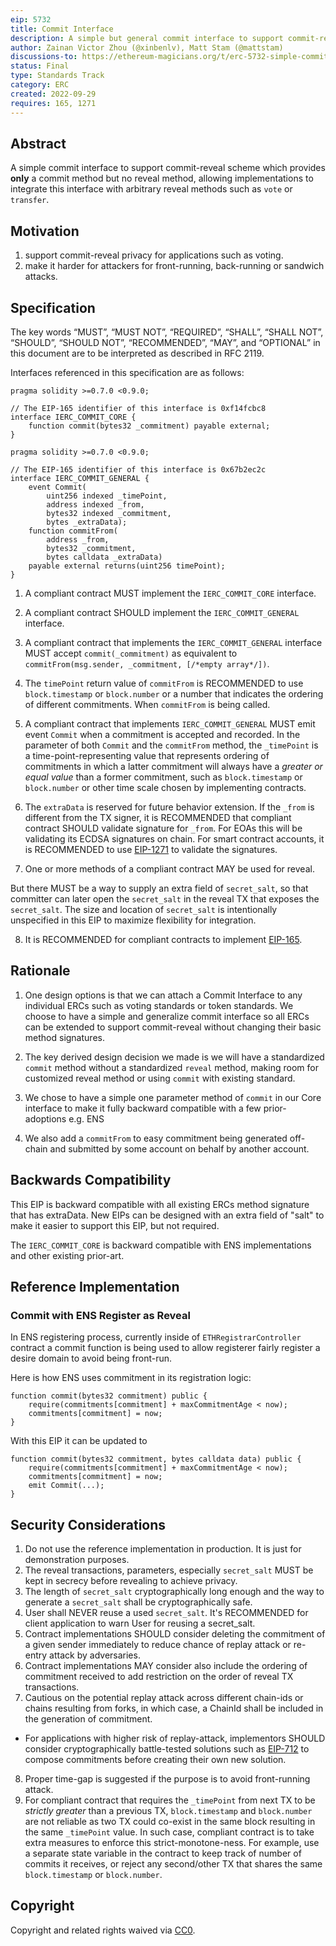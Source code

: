```yaml
---
eip: 5732
title: Commit Interface
description: A simple but general commit interface to support commit-reveal scheme.
author: Zainan Victor Zhou (@xinbenlv), Matt Stam (@mattstam)
discussions-to: https://ethereum-magicians.org/t/erc-5732-simple-commit-interface-to-support-commit-reveal-schemes/11115
status: Final
type: Standards Track
category: ERC
created: 2022-09-29
requires: 165, 1271
---
```


## Abstract

A simple commit interface to support commit-reveal scheme which provides **only** a commit
method but no reveal method, allowing implementations to integrate this interface
with arbitrary reveal methods such as `vote` or `transfer`.

## Motivation

1. support commit-reveal privacy for applications such as voting.
2. make it harder for attackers for front-running, back-running or sandwich attacks.

## Specification

The key words “MUST”, “MUST NOT”, “REQUIRED”, “SHALL”, “SHALL NOT”, “SHOULD”, “SHOULD NOT”, “RECOMMENDED”, “MAY”, and “OPTIONAL” in this document are to be interpreted as described in RFC 2119.

Interfaces referenced in this specification are as follows:

```solidity
pragma solidity >=0.7.0 <0.9.0;

// The EIP-165 identifier of this interface is 0xf14fcbc8
interface IERC_COMMIT_CORE {
    function commit(bytes32 _commitment) payable external;
}

pragma solidity >=0.7.0 <0.9.0;

// The EIP-165 identifier of this interface is 0x67b2ec2c
interface IERC_COMMIT_GENERAL {
    event Commit(
        uint256 indexed _timePoint,
        address indexed _from,
        bytes32 indexed _commitment,
        bytes _extraData);
    function commitFrom(
        address _from,
        bytes32 _commitment,
        bytes calldata _extraData)
    payable external returns(uint256 timePoint);
}
```

1. A compliant contract MUST implement the `IERC_COMMIT_CORE` interface.
2. A compliant contract SHOULD implement the `IERC_COMMIT_GENERAL` interface.
3. A compliant contract that implements the `IERC_COMMIT_GENERAL` interface MUST accept `commit(_commitment)` as equivalent to `commitFrom(msg.sender, _commitment, [/*empty array*/])`.
4. The `timePoint` return value of `commitFrom` is RECOMMENDED to use `block.timestamp` or `block.number` or a number that indicates the ordering of different commitments. When `commitFrom` is being called.
5. A compliant contract that implements `IERC_COMMIT_GENERAL` MUST emit event `Commit` when a commitment is accepted and recorded. In the parameter of both `Commit` and the `commitFrom` method, the `_timePoint` is a time-point-representing value that represents ordering of commitments in which a latter commitment will always have a _greater or equal value_ than a former commitment, such as `block.timestamp` or `block.number` or other time scale chosen by implementing contracts.

6. The `extraData` is reserved for future behavior extension. If the `_from` is different from the TX signer, it is RECOMMENDED that compliant contract SHOULD validate signature for `_from`. For EOAs this will be validating its ECDSA signatures on chain. For smart contract accounts, it is RECOMMENDED to use [EIP-1271](./eip-1271.md) to validate the signatures.

7. One or more methods of a compliant contract MAY be used for reveal.

But there MUST be a way to supply an extra field of `secret_salt`, so that committer can later open the `secret_salt` in the reveal TX that exposes the `secret_salt`. The size and location of `secret_salt` is intentionally unspecified in this EIP to maximize flexibility for integration.

8. It is RECOMMENDED for compliant contracts to implement [EIP-165](./eip-165.md).

## Rationale

1. One design options is that we can attach a Commit Interface to any individual ERCs such as voting standards or token standards. We choose to have a simple and generalize commit interface so all ERCs can be extended to support commit-reveal without changing their basic method signatures.

2. The key derived design decision we made is we will have  a standardized `commit` method without a standardized `reveal` method, making room for customized reveal method or using `commit` with existing standard.

3. We chose to have a simple one parameter method of `commit` in our Core interface to make it fully backward compatible with a few prior-adoptions e.g. ENS

4. We also add a `commitFrom` to easy commitment being generated off-chain and submitted by some account on behalf by another account.

## Backwards Compatibility

This EIP is backward compatible with all existing ERCs method signature that has extraData. New EIPs can be designed with an extra field of "salt" to make it easier to support this EIP, but not required.

The `IERC_COMMIT_CORE` is backward compatible with ENS implementations and other existing prior-art.

## Reference Implementation

### Commit with ENS Register as Reveal

In ENS registering process, currently inside of `ETHRegistrarController` contract a commit function is being used to allow registerer fairly register a desire domain to avoid being front-run.

Here is how ENS uses commitment in its registration logic:

```solidity
function commit(bytes32 commitment) public {
    require(commitments[commitment] + maxCommitmentAge < now);
    commitments[commitment] = now;
}
```

With this EIP it can be updated to

```solidity
function commit(bytes32 commitment, bytes calldata data) public {
    require(commitments[commitment] + maxCommitmentAge < now);
    commitments[commitment] = now;
    emit Commit(...);
}
```

## Security Considerations

1. Do not use the reference implementation in production. It is just for demonstration purposes.
2. The reveal transactions, parameters, especially `secret_salt` MUST be kept in secrecy before revealing to achieve privacy.
3. The length of `secret_salt` cryptographically long enough and the way to generate a `secret_salt` shall be cryptographically safe.
4. User shall NEVER reuse a used `secret_salt`. It's RECOMMENDED for client application to warn User for reusing a secret_salt.
5. Contract implementations SHOULD consider deleting the commitment of a given sender immediately to reduce chance of replay attack or re-entry attack by adversaries.
6. Contract implementations MAY consider also include the ordering of commitment received to add restriction on the order of reveal TX transactions.
7. Cautious on the potential replay attack across different chain-ids or chains resulting from forks, in which case, a ChainId shall be included in the generation of commitment.
  * For applications with higher risk of replay-attack, implementors SHOULD consider cryptographically battle-tested solutions such as [EIP-712](./eip-712.md) to compose commitments before creating their own new solution.
8. Proper time-gap is suggested if the purpose is to avoid front-running attack.
9. For compliant contract that requires the `_timePoint` from next TX to be _strictly greater_ than a previous TX, `block.timestamp` and `block.number` are not reliable as two TX could co-exist in the same block resulting in the same `_timePoint` value. In such case, compliant contract is to take extra measures to enforce this strict-monotone-ness. For example, use a separate state variable in the contract to keep track of number of commits it receives, or reject any second/other TX that shares the same `block.timestamp` or `block.number`.

## Copyright

Copyright and related rights waived via [CC0](../LICENSE.md).
